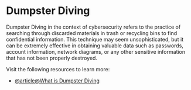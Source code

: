 # Dumpster Diving

Dumpster Diving in the context of cybersecurity refers to the practice of searching through discarded materials in trash or recycling bins to find confidential information. This technique may seem unsophisticated, but it can be extremely effective in obtaining valuable data such as passwords, account information, network diagrams, or any other sensitive information that has not been properly destroyed.

Visit the following resources to learn more:

- [@article@What is Dumpster Diving](https://powerdmarc.com/dumpster-diving-in-cybersecurity/)


